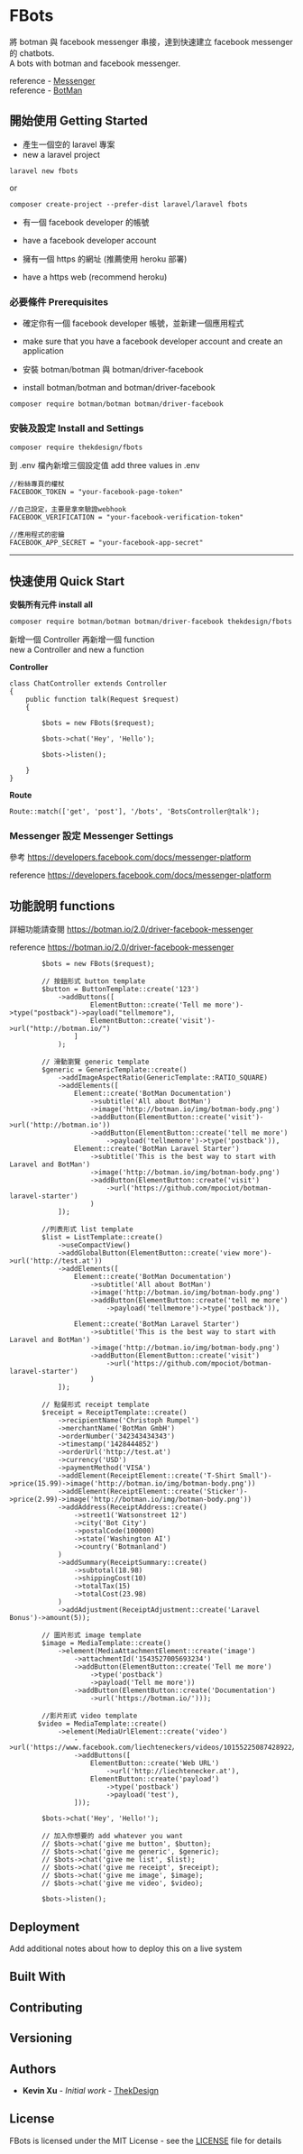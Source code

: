 # FBots

將 botman 與 facebook messenger 串接，達到快速建立 facebook messenger 的 chatbots.
<br>A bots with botman and facebook messenger.

reference - [Messenger](https://developers.facebook.com/docs/messenger-platform)<br>
reference - [BotMan](https://botman.io/)

## 開始使用 Getting Started

+ 產生一個空的 laravel 專案
+ new a laravel project

```
laravel new fbots
```

or

```
composer create-project --prefer-dist laravel/laravel fbots
```

+ 有一個 facebook developer 的帳號
+ have a facebook developer account

+ 擁有一個 https 的網址 (推薦使用 heroku 部署)
+ have a https web (recommend heroku)

### 必要條件 Prerequisites

+ 確定你有一個 facebook developer 帳號，並新建一個應用程式
+ make sure that you have a facebook developer account and create an application

+ 安裝 botman/botman 與 botman/driver-facebook
+ install botman/botman and botman/driver-facebook

```
composer require botman/botman botman/driver-facebook
```

### 安裝及設定 Install and Settings

```
composer require thekdesign/fbots
```

到 .env 檔內新增三個設定值
add three values in .env

```
//粉絲專頁的權杖
FACEBOOK_TOKEN = "your-facebook-page-token"

//自己設定，主要是拿來驗證webhook
FACEBOOK_VERIFICATION = "your-facebook-verification-token"

//應用程式的密鑰
FACEBOOK_APP_SECRET = "your-facebook-app-secret"
```
-----------------------------------------------------------

## 快速使用 Quick Start

<strong>安裝所有元件 install all </strong>

```
composer require botman/botman botman/driver-facebook thekdesign/fbots
```

新增一個 Controller 再新增一個 function
<br>new a Controller and new a function

<strong>Controller</strong>

```
class ChatController extends Controller
{
    public function talk(Request $request)
    {

        $bots = new FBots($request);

        $bots->chat('Hey', 'Hello');

        $bots->listen();

    }
}
```

<strong>Route</strong>

```
Route::match(['get', 'post'], '/bots', 'BotsController@talk');
```


### Messenger 設定 Messenger Settings

參考
https://developers.facebook.com/docs/messenger-platform

reference
https://developers.facebook.com/docs/messenger-platform


## 功能說明 functions

詳細功能請查閱
https://botman.io/2.0/driver-facebook-messenger

reference
https://botman.io/2.0/driver-facebook-messenger


```
        $bots = new FBots($request);
        
        // 按鈕形式 button template
        $button = ButtonTemplate::create('123')
            ->addButtons([
                    ElementButton::create('Tell me more')->type("postback")->payload("tellmemore"),
                    ElementButton::create('visit')->url("http://botman.io/")
                ]
            );

        // 滑動瀏覽 generic template
        $generic = GenericTemplate::create()
            ->addImageAspectRatio(GenericTemplate::RATIO_SQUARE)
            ->addElements([
                Element::create('BotMan Documentation')
                    ->subtitle('All about BotMan')
                    ->image('http://botman.io/img/botman-body.png')
                    ->addButton(ElementButton::create('visit')->url('http://botman.io'))
                    ->addButton(ElementButton::create('tell me more')
                        ->payload('tellmemore')->type('postback')),
                Element::create('BotMan Laravel Starter')
                    ->subtitle('This is the best way to start with Laravel and BotMan')
                    ->image('http://botman.io/img/botman-body.png')
                    ->addButton(ElementButton::create('visit')
                        ->url('https://github.com/mpociot/botman-laravel-starter')
                    )
            ]);

        //列表形式 list template
        $list = ListTemplate::create()
            ->useCompactView()
            ->addGlobalButton(ElementButton::create('view more')->url('http://test.at'))
            ->addElements([
                Element::create('BotMan Documentation')
                    ->subtitle('All about BotMan')
                    ->image('http://botman.io/img/botman-body.png')
                    ->addButton(ElementButton::create('tell me more')
                        ->payload('tellmemore')->type('postback')),

                Element::create('BotMan Laravel Starter')
                    ->subtitle('This is the best way to start with Laravel and BotMan')
                    ->image('http://botman.io/img/botman-body.png')
                    ->addButton(ElementButton::create('visit')
                        ->url('https://github.com/mpociot/botman-laravel-starter')
                    )
            ]);

        // 點餐形式 receipt template
        $receipt = ReceiptTemplate::create()
            ->recipientName('Christoph Rumpel')
            ->merchantName('BotMan GmbH')
            ->orderNumber('342343434343')
            ->timestamp('1428444852')
            ->orderUrl('http://test.at')
            ->currency('USD')
            ->paymentMethod('VISA')
            ->addElement(ReceiptElement::create('T-Shirt Small')->price(15.99)->image('http://botman.io/img/botman-body.png'))
            ->addElement(ReceiptElement::create('Sticker')->price(2.99)->image('http://botman.io/img/botman-body.png'))
            ->addAddress(ReceiptAddress::create()
                ->street1('Watsonstreet 12')
                ->city('Bot City')
                ->postalCode(100000)
                ->state('Washington AI')
                ->country('Botmanland')
            )
            ->addSummary(ReceiptSummary::create()
                ->subtotal(18.98)
                ->shippingCost(10)
                ->totalTax(15)
                ->totalCost(23.98)
            )
            ->addAdjustment(ReceiptAdjustment::create('Laravel Bonus')->amount(5));

        // 圖片形式 image template
        $image = MediaTemplate::create()
            ->element(MediaAttachmentElement::create('image')
                ->attachmentId('1543527005693234')
                ->addButton(ElementButton::create('Tell me more')
                    ->type('postback')
                    ->payload('Tell me more'))
                ->addButton(ElementButton::create('Documentation')
                    ->url('https://botman.io/')));

        //影片形式 video template
       $video = MediaTemplate::create()
            ->element(MediaUrlElement::create('video')
                ->url('https://www.facebook.com/liechteneckers/videos/10155225087428922/')
                ->addButtons([
                    ElementButton::create('Web URL')
                        ->url('http://liechtenecker.at'),
                    ElementButton::create('payload')
                        ->type('postback')
                        ->payload('test'),
                ]));

        $bots->chat('Hey', 'Hello!');
        
        // 加入你想要的 add whatever you want
        // $bots->chat('give me button', $button);
        // $bots->chat('give me generic', $generic);
        // $bots->chat('give me list', $list);
        // $bots->chat('give me receipt', $receipt);
        // $bots->chat('give me image', $image);
        // $bots->chat('give me video', $video);

        $bots->listen();
```

## Deployment

Add additional notes about how to deploy this on a live system

## Built With

## Contributing

## Versioning

## Authors

* **Kevin Xu** - *Initial work* - [ThekDesign](https://github.com/ThekDesign)

## License

FBots is licensed under the MIT License - see the [LICENSE](LICENSE) file for details

